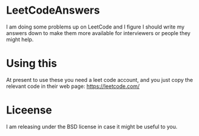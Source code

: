 # LeetCodeAnswers
I am doing some problems up on LeetCode and I figure I should write my answers down to make them more available for interviewers or people they might help.

# Using this
At present to use these you need a leet code account, and you just copy the relevant code in their web page: https://leetcode.com/

# Liceense
I am releasing under the BSD license in case it might be useful to you.
